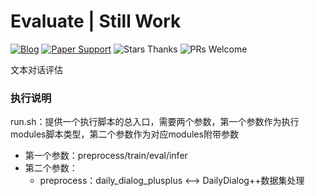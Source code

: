 # Evaluate | Still Work

[![Blog](https://img.shields.io/badge/blog-@DengBoCong-blue.svg?style=social)](https://www.zhihu.com/people/dengbocong)
[![Paper Support](https://img.shields.io/badge/paper-repo-blue.svg?style=social)](https://github.com/DengBoCong/nlp-paper)
![Stars Thanks](https://img.shields.io/badge/Stars-thanks-brightgreen.svg?style=social&logo=trustpilot)
![PRs Welcome](https://img.shields.io/badge/PRs-welcome-brightgreen.svg?style=social&logo=appveyor)

文本对话评估

### 执行说明
run.sh：提供一个执行脚本的总入口，需要两个参数，第一个参数作为执行modules脚本类型，第二个参数作为对应modules附带参数
+ 第一个参数：preprocess/train/eval/infer
+ 第二个参数：
   + preprocess：daily_dialog_plusplus <--> DailyDialog++数据集处理
